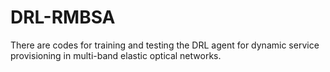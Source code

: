 # DRL-RMBSA
There are codes for training and testing the DRL agent for dynamic service provisioning in multi-band elastic optical networks.

